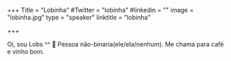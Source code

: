 +++
Title = "Lobinha"
#Twitter = "lobinha"
#linkedin = "" 
image = "lobinha.jpg"
type = "speaker"
linktitle = "lobinha"

+++

Oi, sou Lobs ^^ 🐺
Pessoa não-binaria(ele/ela/nenhum).
Me chama para café e vinho bom.